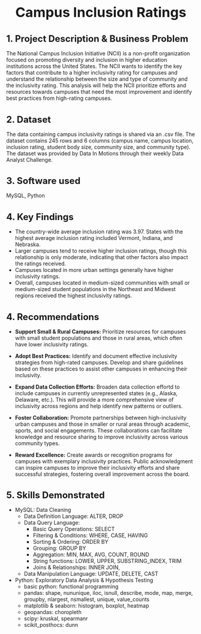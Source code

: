 <h1 style="font-size:36px;"> <div align="center"> <b> Campus Inclusion Ratings </b> </div> </h1>

<h1 style="font-size:24px;"> <b> 1. Project Description & Business Problem </b> </h1>
The National Campus Inclusion Initiative (NCII) is a non-profit organization focused on promoting diversity and inclusion in higher education institutions across the United States. The NCII wants to identify the key factors that contribute to a higher inclusivity rating for campuses and understand the relationship between the size and type of community and the inclusivity rating. This analysis will help the NCII prioritize efforts and resources towards campuses that need the most improvement and identify best practices from high-rating campuses.

<h1 style="font-size:24px;"> <b> 2. Dataset </b> </h1>
The data containing campus inclusivity ratings is shared via an .csv file. The dataset contains 245 rows and 6 columns (campus name, campus location, inclusion rating, student body size, community size, and community type). The dataset was provided by Data In Motions through their weekly Data Analyst Challenge.

<h1 style="font-size:24px;"> <b> 3. Software used </b> </h1>
MySQL, Python 

<h1 style="font-size:24px;"> <b> 4. Key Findings </b> </h1>

- The country-wide average inclusion rating was 3.97. States with the highest average inclusion rating included Vermont, Indiana, and Nebraska. <br>
- Larger campuses tend to receive higher inclusion ratings, though this relationship is only moderate, indicating that other factors also impact the ratings received. <br>
- Campuses located in more urban settings generally have higher inclusivity ratings. <br>
- Overall, campuses located in medium-sized communities with small or medium-sized student populations in the Northeast and Midwest regions received the highest inclusivity ratings. <br> 

<h1 style="font-size:24px;"> <b> 4. Recommendations </b> </h1>

- <b>Support Small & Rural Campuses:</b> Prioritize resources for campuses with small student populations and those in rural areas, which often have lower inclusivity ratings. <br>

- <b>Adopt Best Practices:</b> Identify and document effective inclusivity strategies from high-rated campuses. Develop and share guidelines based on these practices to assist other campuses in enhancing their inclusivity. <br>

- <b>Expand Data Collection Efforts:</b> Broaden data collection effortd to include campuses in currently unrepresented states (e.g., Alaska, Delaware, etc.). This will provide a more comprehensive view of inclusivity across regions and help identify new patterns or outliers. <br>

- <b>Foster Collaboration:</b> Promote partnerships between high-inclusivity urban campuses and those in smaller or rural areas through academic, sports, and social engagements. These collaborations can facilitate knowledge and resource sharing to improve inclusivity across various community types. <br>

- <b>Reward Excellence:</b> Create awards or recognition programs for campuses with exemplary inclusivity practices. Public acknowledgment can inspire campuses to improve their inclusivity efforts and share successful strategies, fostering overall improvement across the board. <br>


<h1 style="font-size:24px;"> <b> 5. Skills Demonstrated </b> </h1>

- MySQL: Data Cleaning <br>
  - Data Definition Language: ALTER, DROP
  - Data Query Language: <br>
    - Basic Query Operations: SELECT
    - Filtering & Conditions: WHERE, CASE, HAVING
    - Sorting & Ordering: ORDER BY
    - Grouping: GROUP BY
    - Aggregation: MIN, MAX, AVG, COUNT, ROUND
    - String functions: LOWER, UPPER, SUBSTRING_INDEX, TRIM
    - Joins & Relationships: INNER JOIN, 
  - Data Manipulation Language: UPDATE, DELETE, CAST <br>
- Python: Exploratory Data Analysis & Hypothesis Testing
  - basic python: functional programming
  - pandas: shape, nununique, iloc, isnull, describe, mode, map, merge, groupby, nlargest, nsmallest, unique, value_counts
  - matplotlib & seaborn: histogram, boxplot, heatmap
  - geopandas: choropleth
  - scipy: kruskal, spearmanr
  - scikit_posthocs: dunn
  
    
    
